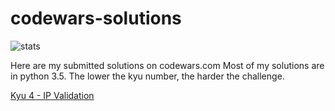 # codewars-solutions 

![stats](https://www.codewars.com/users/datazen/badges/large "My stats")

Here are my submitted solutions on codewars.com
Most of my solutions are in python 3.5.
The lower the kyu number, the harder the challenge.

[Kyu 4 - IP Validation](https://github.com/adrian-spataru/codewars-solutions/blob/master/4kyu-ip_validation.md)
